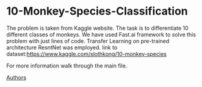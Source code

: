 # 10-Monkey-Species-Classification
The problem is taken from Kaggle website. 
The task is to differentiate 10 different classes of monkeys. 
We have used Fast.ai framework to solve this problem with just lines of code.
Transfer Learning on pre-trained architecture ResntNet was employed.
link to dataset:https://www.kaggle.com/slothkong/10-monkey-species

For more information walk through the main file.

[Authors](https://www.linkedin.com/in/khanmustuffa/)

